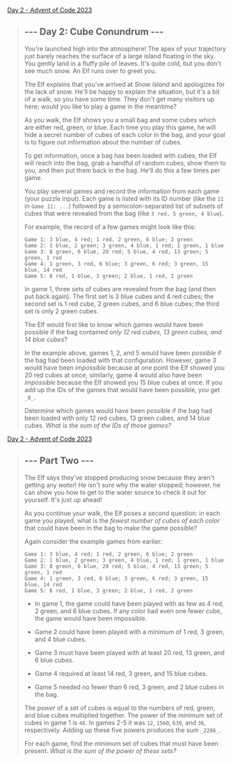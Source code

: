 [Day 2 - Advent of Code 2023](https://adventofcode.com/2023/day/2)

> ## \--- Day 2: Cube Conundrum ---
>
> You're launched high into the atmosphere! The apex of your trajectory just barely reaches the surface of a large island floating in the sky. You gently land in a fluffy pile of leaves. It's quite cold, but you don't see much snow. An Elf runs over to greet you.
>
> The Elf explains that you've arrived at _Snow Island_ and apologizes for the lack of snow. He'll be happy to explain the situation, but it's a bit of a walk, so you have some time. They don't get many visitors up here; would you like to play a game in the meantime?
>
> As you walk, the Elf shows you a small bag and some cubes which are either red, green, or blue. Each time you play this game, he will hide a secret number of cubes of each color in the bag, and your goal is to figure out information about the number of cubes.
>
> To get information, once a bag has been loaded with cubes, the Elf will reach into the bag, grab a handful of random cubes, show them to you, and then put them back in the bag. He'll do this a few times per game.
>
> You play several games and record the information from each game (your puzzle input). Each game is listed with its ID number (like the `11` in `Game 11: ...`) followed by a semicolon-separated list of subsets of cubes that were revealed from the bag (like `3 red, 5 green, 4 blue`).
>
> For example, the record of a few games might look like this:
>
>     Game 1: 3 blue, 4 red; 1 red, 2 green, 6 blue; 2 green
>     Game 2: 1 blue, 2 green; 3 green, 4 blue, 1 red; 1 green, 1 blue
>     Game 3: 8 green, 6 blue, 20 red; 5 blue, 4 red, 13 green; 5 green, 1 red
>     Game 4: 1 green, 3 red, 6 blue; 3 green, 6 red; 3 green, 15 blue, 14 red
>     Game 5: 6 red, 1 blue, 3 green; 2 blue, 1 red, 2 green
>
>
> In game 1, three sets of cubes are revealed from the bag (and then put back again). The first set is 3 blue cubes and 4 red cubes; the second set is 1 red cube, 2 green cubes, and 6 blue cubes; the third set is only 2 green cubes.
>
> The Elf would first like to know which games would have been possible if the bag contained _only 12 red cubes, 13 green cubes, and 14 blue cubes_?
>
> In the example above, games 1, 2, and 5 would have been _possible_ if the bag had been loaded with that configuration. However, game 3 would have been _impossible_ because at one point the Elf showed you 20 red cubes at once; similarly, game 4 would also have been _impossible_ because the Elf showed you 15 blue cubes at once. If you add up the IDs of the games that would have been possible, you get `_8_`.
>
> Determine which games would have been possible if the bag had been loaded with only 12 red cubes, 13 green cubes, and 14 blue cubes. _What is the sum of the IDs of those games?_

[Day 2 - Advent of Code 2023](https://adventofcode.com/2023/day/2#part2)

> ## \--- Part Two ---
>
> The Elf says they've stopped producing snow because they aren't getting any _water_! He isn't sure why the water stopped; however, he can show you how to get to the water source to check it out for yourself. It's just up ahead!
>
> As you continue your walk, the Elf poses a second question: in each game you played, what is the _fewest number of cubes of each color_ that could have been in the bag to make the game possible?
>
> Again consider the example games from earlier:
>
>     Game 1: 3 blue, 4 red; 1 red, 2 green, 6 blue; 2 green
>     Game 2: 1 blue, 2 green; 3 green, 4 blue, 1 red; 1 green, 1 blue
>     Game 3: 8 green, 6 blue, 20 red; 5 blue, 4 red, 13 green; 5 green, 1 red
>     Game 4: 1 green, 3 red, 6 blue; 3 green, 6 red; 3 green, 15 blue, 14 red
>     Game 5: 6 red, 1 blue, 3 green; 2 blue, 1 red, 2 green
>
>
> -   In game 1, the game could have been played with as few as 4 red, 2 green, and 6 blue cubes. If any color had even one fewer cube, the game would have been impossible.
> -   Game 2 could have been played with a minimum of 1 red, 3 green, and 4 blue cubes.
>
> -   Game 3 must have been played with at least 20 red, 13 green, and 6 blue cubes.
> -   Game 4 required at least 14 red, 3 green, and 15 blue cubes.
> -   Game 5 needed no fewer than 6 red, 3 green, and 2 blue cubes in the bag.
>
> The _power_ of a set of cubes is equal to the numbers of red, green, and blue cubes multiplied together. The power of the minimum set of cubes in game 1 is `48`. In games 2-5 it was `12`, `1560`, `630`, and `36`, respectively. Adding up these five powers produces the sum `_2286_`.
>
> For each game, find the minimum set of cubes that must have been present. _What is the sum of the power of these sets?_